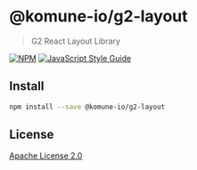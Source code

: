 # @komune-io/g2-layout

> G2 React Layout Library

[![NPM](https://img.shields.io/npm/v/@komune-io/g2-layout.svg)](https://www.npmjs.com/package/@komune-io/g2-layout) [![JavaScript Style Guide](https://img.shields.io/badge/code_style-standard-brightgreen.svg)](https://standardjs.com)

## Install

```bash
npm install --save @komune-io/g2-layout
```

## License

[Apache License 2.0](https://github.com/apache/.github/blob/main/LICENSE)
